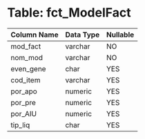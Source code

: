 # Table: fct_ModelFact

| Column Name | Data Type | Nullable |
|-------------|-----------|----------|
| mod_fact | varchar | NO |
| nom_mod | varchar | NO |
| even_gene | char | YES |
| cod_item | varchar | YES |
| por_apo | numeric | YES |
| por_pre | numeric | YES |
| por_AIU | numeric | YES |
| tip_liq | char | YES |

